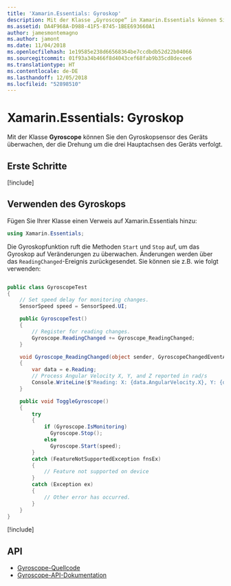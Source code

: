 ```yaml
---
title: 'Xamarin.Essentials: Gyroskop'
description: Mit der Klasse „Gyroscope“ in Xamarin.Essentials können Sie den Gyroskopsensor des Geräts überwachen, der die Drehung um die drei Hauptachsen des Geräts misst.
ms.assetid: DA4F968A-D988-41F5-8745-1BEE693660A1
author: jamesmontemagno
ms.author: jamont
ms.date: 11/04/2018
ms.openlocfilehash: 1e19585e238d66568364be7ccdbdb52d22b04066
ms.sourcegitcommit: 01f93a34b466f8d4043cef68fab9b35cd8decee6
ms.translationtype: HT
ms.contentlocale: de-DE
ms.lasthandoff: 12/05/2018
ms.locfileid: "52898510"
---
```

# <a name="xamarinessentials-gyroscope"></a>Xamarin.Essentials: Gyroskop

Mit der Klasse **Gyroscope** können Sie den Gyroskopsensor des Geräts überwachen, der die Drehung um die drei Hauptachsen des Geräts verfolgt.

## <a name="get-started"></a>Erste Schritte

[!include[](~/essentials/includes/get-started.md)]

## <a name="using-gyroscope"></a>Verwenden des Gyroskops

Fügen Sie Ihrer Klasse einen Verweis auf Xamarin.Essentials hinzu:

```csharp
using Xamarin.Essentials;
```

Die Gyroskopfunktion ruft die Methoden `Start` und `Stop` auf, um das Gyroskop auf Veränderungen zu überwachen. Änderungen werden über das `ReadingChanged`-Ereignis zurückgesendet. Sie können sie z.B. wie folgt verwenden:

```csharp

public class GyroscopeTest
{
    // Set speed delay for monitoring changes.
    SensorSpeed speed = SensorSpeed.UI;

    public GyroscopeTest()
    {
        // Register for reading changes.
        Gyroscope.ReadingChanged += Gyroscope_ReadingChanged;
    }

    void Gyroscope_ReadingChanged(object sender, GyroscopeChangedEventArgs e)
    {
        var data = e.Reading;
        // Process Angular Velocity X, Y, and Z reported in rad/s
        Console.WriteLine($"Reading: X: {data.AngularVelocity.X}, Y: {data.AngularVelocity.Y}, Z: {data.AngularVelocity.Z}");
    }

    public void ToggleGyroscope()
    {
        try
        {
            if (Gyroscope.IsMonitoring)
              Gyroscope.Stop();
            else
              Gyroscope.Start(speed);
        }
        catch (FeatureNotSupportedException fnsEx)
        {
            // Feature not supported on device
        }
        catch (Exception ex)
        {
            // Other error has occurred.
        }
    }
}
```

[!include[](~/essentials/includes/sensor-speed.md)]

## <a name="api"></a>API

- [Gyroscope-Quellcode](https://github.com/xamarin/Essentials/tree/master/Xamarin.Essentials/Gyroscope)
- [Gyroscope-API-Dokumentation](xref:Xamarin.Essentials.Gyroscope)
